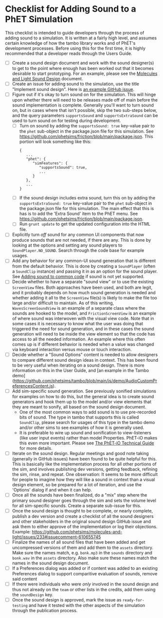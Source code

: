 # Checklist for Adding Sound to a PhET Simulation

This checklist is intended to guide developers through the process of adding sound to a simulation. It is written at a
fairly high level, and assumes certain knowledge of how the tambo library works and of PhET's development processes.
Before using this for the first time, it is highly recommended that a developer reads through the Users Guide.

- [ ] Create a sound design document and work with the sound designer(s) to get to the point where enough has been
  worked out that it becomes desirable to start prototyping. For an example, please see
  the [Molecules and Light Sound Design](https://docs.google.com/document/d/1LJ6maD9QGvRRIaukKi_s019Gc1V2YHi4CPbPNULLiRc/edit?usp=sharing)
  document.
- [ ] Create an issue for adding sound to the simulation, use the title "Implement sound design". Here
  is [an example GitHub issue](https://github.com/phetsims/faradays-law/issues/161).
- [ ] Figure out if it's okay to turn sound on for the simulation. This will hinge upon whether there will need to be
  releases made off of main before the sound implementation is complete. Generally you'll want to turn sound on, but in
  cases where that isn't possible, skip the two sub-steps below, and the query parameters `supportsSound` and
  `supportsExtraSound` can be used to turn sound on for testing during development.
  - [ ] Turn on sound by adding the `supportsSound: true` key-value pair to the `phet` sub-object in the package.json
    file for this simulation. See https://github.com/phetsims/friction/blob/main/package.json. This portion will look
    something like this:
    ```
    {
       ...
       "phet": {
          "simFeatures": {
             "supportsSound": true,
             ...
          }
       },
       ...
    }
    ```
  - [ ] If the sound design includes extra sound, turn this on by adding the `supportsExtraSound: true` key-value pair
    to the `phet` sub-object in the package.json file for this simulation. The main effect that this is has is to add
    the 'Extra Sound' item to the PhET menu. See https://github.com/phetsims/friction/blob/main/package.json.
  - [ ] Run `grunt update` to get the updated configuration into the HTML file.
- [ ] Explicitly turn *off* sound for any common UI components that now produce sounds that are not needed, if there are
  any. This is done by looking at the options and setting any sound players to `SoundPlayer.NO_SOUND`. Search through
  the code base for example usages.
- [ ] Add any behavior for any common-UI sound generation that is different from the default behavior. This is done by
  creating a `SoundPlayer` (often a `SoundClip` instance) and passing it in as an option for the sound player.
  See [Adding sound to common code](./adding-sound-to-common-code.md) if sound is not yet supported.
- [ ] Decide whether to have a separate "sound view" or to use the existing `ScreenView` files. Both approaches have
  been used, and both are legit, and it probably depends on how much sound generation is needed and whether adding it
  all to the `ScreenView` file(s) is likely to make the file too large and/or difficult to maintain. As of this writing,
  `WavesScreenSoundView` is an example of a separate class where the sounds are hooked to the model, and
  `FrictionScreenView` is an example of where sound was interwoven with the visual view code. Note that in some cases it
  is necessary to know what the user was doing that triggered the need for sound generation, and in these cases the
  sound generation will need to be inside the view element so that the code has access to all the needed information. An
  example where this often comes up is if different behavior is needed when a value was changed via keyboard interaction
  versus mouse or touch interaction.
- [ ] Decide whether a "Sound Options" content is needed to allow designers to compare different sound design ideas in
  context. This has been found to be very useful when iterating on a sound design. There is more information on this in
  the User Guide, and [an example in the Tambo demo]
  (https://github.com/phetsims/tambo/blob/main/js/demo/AudioCustomPreferencesContent.js).
- [ ] Add sim-specific sound generation. See previously sonified simulations for examples on how to do this, but the
  general idea is to create sound generators and hook them up to the model and/or view elements that they are meant to
  sonify, all based on the sound design document.
  - One of the most common ways to add sound is to use pre-recorded bits of sound. The type in tambo that supports this
    is called `SoundClip`, please search for usages of this type in the tambo demo and/or other sims to see examples of
    how it is generally used.
  - It is preferable to wire up sound and sonification to view-listeners (like user input events) rather than model
    Properties. PhET-iO makes this even more important. Please
    see [The PhET-iO Technical Guide](https://github.com/phetsims/phet-io/blob/main/doc/phet-io-instrumentation-technical-guide.md)
    for more details.
- [ ] Iterate on the sound design. Regular meetings and good note taking (generally in GitHub issues) have been found to
  be quite helpful for this. This is basically like the implementation process for all other portions of the sim, and
  involves publishing dev versions, getting feedback, refining the sim, rinse, and repeat. One observation: It seems to
  be more difficult for people to imagine how they will like a sound in context than a visual design element, so be
  prepared for a lot of iteration, and use the 'Options' dialog if and when it can help.
- [ ] Once all the sounds have been finalized, do a "mix" step where the primary sound designer goes through the sim and
  sets the volume level for all sim-specific sounds. Create a separate sub-issue for this.
- [ ] Once the sound design is thought to be complete, or nearly complete, publish a dev version and create a checklist
  of all the sound designers and other stakeholders in the original sound design GitHub issue and ask them to either
  approve of the implementation or log their objections. Example:
  https://github.com/phetsims/molecules-and-light/issues/233#issuecomment-610655745
- [ ] Finalize the names of all sound files that have been added and get uncompressed versions of them and add them to
  the `assets` directory. Make sure the names match, e.g. `bonk.mp3` in the `sounds` directory and `bonk.wav` in the
  `assets` directory. Also make sure these names match the names in the sound design document.
- [ ] If a Preferences dialog was added or if content was added to an existing Preferences dialog to support comparitive
  evaluation of sounds, remove said content
- [ ] If there were individuals who were *only* involved in the sound design and thus not already on the `team` or other
  lists in the credits, add them using the `soundDesign` key.
- [ ] Once the sound design is approved, mark the issue as `ready-for-testing` and have it tested with the other aspects
  of the simulation through the publication process.
